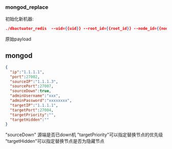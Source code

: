 ### mongod_replace
初始化新机器:

```json
./dbactuator_redis  --uid={{uid}} --root_id={{root_id}} --node_id={{node_id}} --version_id={{version_id}} --atom-job-list="mongod_replace"  --payload='{{payload_base64}}'
```


原始payload

## mongod
```json
{
  "ip":"1.1.1.1",
  "port":27002,
  "sourceIP":"1.1.1.3",
  "sourcePort":27007,
  "sourceDown":true,
  "adminUsername":"xxx",
  "adminPassword":"xxxxxxxx",
  "targetIP":"1.1.1.1",
  "targetPort":27004,
  "targetPriority":"",
  "targetHidden":""
}
```

"sourceDown" 源端是否已down机
"targetPriority"可以指定替换节点的优先级
"targetHidden"可以指定替换节点是否为隐藏节点